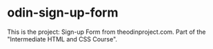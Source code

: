 # odin-sign-up-form
This is the project: Sign-up Form from theodinproject.com. Part of the "Intermediate HTML and CSS Course".
